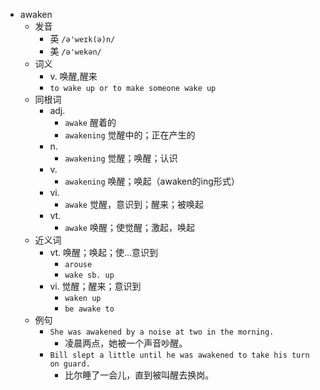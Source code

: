 - awaken
  - 发音
    - 英 `/ə'weɪk(ə)n/`
    - 美 `/ə'wekən/`
  - 词义
    - v. 唤醒,醒来
    - `to wake up or to make someone wake up`
  - 同根词
    - adj.
      - `awake` 醒着的
      - `awakening` 觉醒中的；正在产生的
    - n.
      - `awakening` 觉醒；唤醒；认识
    - v.
      - `awakening` 唤醒；唤起（awaken的ing形式）
    - vi.
      - `awake` 觉醒，意识到；醒来；被唤起
    - vt.
      - `awake` 唤醒；使觉醒；激起，唤起
  - 近义词
    - vt. 唤醒；唤起；使…意识到
      - `arouse`
      - `wake sb. up`
    - vi. 觉醒；醒来；意识到
      - `waken up`
      - `be awake to`
  - 例句
    - `She was awakened by a noise at two in the morning.`
      - 凌晨两点，她被一个声音吵醒。
    - `Bill slept a little until he was awakened to take his turn on guard.`
      - 比尔睡了一会儿，直到被叫醒去换岗。

